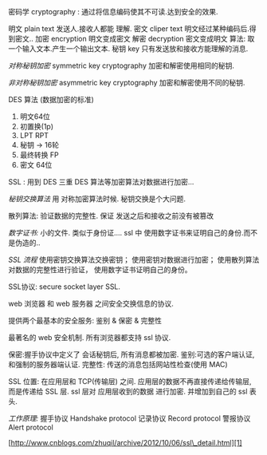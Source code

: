 
密码学 cryptography : 通过将信息编码使其不可读.达到安全的效果.

明文 plain text  发送人.接收人都能 理解.
密文 cliper text 明文经过某种编码后.得到密文..
加密 encryption 明文变成密文
解密 decryption 密文变成明文
算法: 取一个输入文本.产生一个输出文本.
秘钥 key 只有发送放和接收方能理解的消息.

*对称秘钥加密*  symmetric key cryptography
加密和解密使用相同的秘钥.

*非对称秘钥加密*
 asymmetric key cryptography 加密和解密使用不同的秘钥.



DES 算法  (数据加密的标准)


1. 明文64位
2. 初置换(1p)
3. LPT RPT
4. 秘钥 → 16轮
5. 最终转换 FP
6. 密文 64位


SSL : 用到 DES 
三重 DES 算法等加密算法对数据进行加密...






*秘钥交换算法*
用 对称加密算法时候. 秘钥交换是个大问题.



散列算法:
验证数据的完整性.
保证 发送之后和接收之前没有被篡改 

*数字证书:*
小的文件. 类似于身份证....
ssl 中 使用数字证书来证明自己的身份.而不是伪造的..



*SSL 流程*
使用密钥交换算法交换密钥；
使用密钥对数据进行加密；
使用散列算法对数据的完整性进行验证，
使用数字证书证明自己的身份。



SSL协议: secure socket layer SSL.

web 浏览器 和 web 服务器 之间安全交换信息的协议.

提供两个最基本的安全服务: 鉴别 & 保密 & 完整性

最著名的 web 安全机制. 所有浏览器都支持 ssl 协议.

保密:握手协议中定义了 会话秘钥后, 所有消息都被加密.
鉴别:可选的客户端认证,和强制的服务器端认证.
完整性: 传送的消息包括网站性检查(使用 MAC)

SSL 位置: 在应用层和 TCP(传输层) 之间.
应用层的数据不再直接传递给传输层, 而是传递给 SSL 层.
ssl 层对 应用层收到的数据 进行加密. 并增加到自己的 ssl 表头.




*工作原理:*
握手协议  Handshake protocol
记录协议  Record protocol
警报协议  Alert protocol





[http://www.cnblogs.com/zhuqil/archive/2012/10/06/ssl\_detail.html][1]



























[1]:	http://www.cnblogs.com/zhuqil/archive/2012/10/06/ssl_detail.html